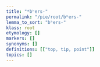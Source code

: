```yaml
---
title: "*bʰers-"
permalink: "/pie/root/bʰers-"
lemma_to_sort: "bʰers-"
klass: root
etymology: []
markers: []
synonyms: []
definitions: [["top, tip, point"]]
topics: []
---
```

